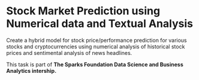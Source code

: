 # Stock Market Prediction using Numerical data and Textual Analysis
Create a hybrid model for stock price/performance prediction for various stocks and cryptocurrencies using numerical analysis of historical stock prices and sentimental analysis of news headlines.


This task is part of **The Sparks Foundation Data Science and Business Analytics intership.**


